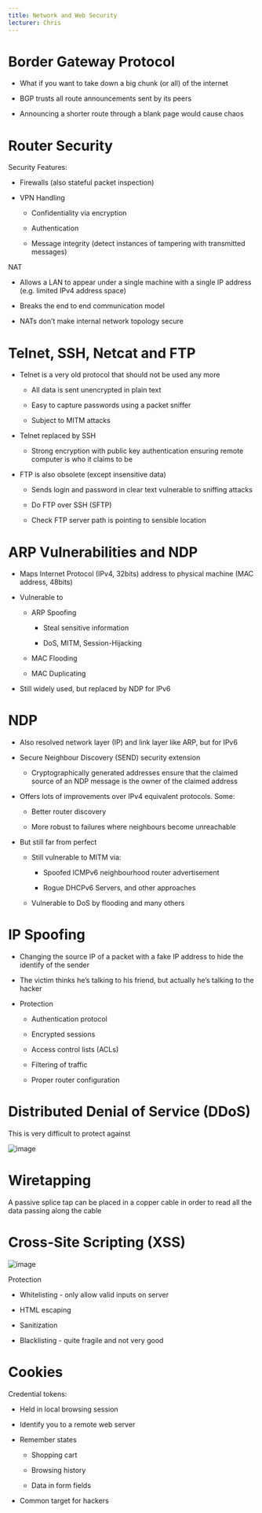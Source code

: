 ```yaml
---
title: Network and Web Security
lecturer: Chris
---
```


# Border Gateway Protocol

-   What if you want to take down a big chunk (or all) of the internet

-   BGP trusts all route announcements sent by its peers

-   Announcing a shorter route through a blank page would cause chaos

# Router Security

Security Features:

-   Firewalls (also stateful packet inspection)

-   VPN Handling

    -   Confidentiality via encryption

    -   Authentication

    -   Message integrity (detect instances of tampering with
        transmitted messages)

NAT

-   Allows a LAN to appear under a single machine with a single IP
    address (e.g. limited IPv4 address space)

-   Breaks the end to end communication model

-   NATs don’t make internal network topology secure

# Telnet, SSH, Netcat and FTP

-   Telnet is a very old protocol that should not be used any more

    -   All data is sent unencrypted in plain text

    -   Easy to capture passwords using a packet sniffer

    -   Subject to MITM attacks

-   Telnet replaced by SSH

    -   Strong encryption with public key authentication ensuring remote
        computer is who it claims to be

-   FTP is also obsolete (except insensitive data)

    -   Sends login and password in clear text vulnerable to sniffing
        attacks

    -   Do FTP over SSH (SFTP)

    -   Check FTP server path is pointing to sensible location

# ARP Vulnerabilities and NDP

-   Maps Internet Protocol (IPv4, 32bits) address to physical machine
    (MAC address, 48bits)

-   Vulnerable to

    -   ARP Spoofing

        -   Steal sensitive information

        -   DoS, MITM, Session-Hijacking

    -   MAC Flooding

    -   MAC Duplicating

-   Still widely used, but replaced by NDP for IPv6

# NDP

-   Also resolved network layer (IP) and link layer like ARP, but for
    IPv6

-   Secure Neighbour Discovery (SEND) security extension

    -   Cryptographically generated addresses ensure that the claimed
        source of an NDP message is the owner of the claimed address

-   Offers lots of improvements over IPv4 equivalent protocols. Some:

    -   Better router discovery

    -   More robust to failures where neighbours become unreachable

-   But still far from perfect

    -   Still vulnerable to MITM via:

        -   Spoofed ICMPv6 neighbourhood router advertisement

        -   Rogue DHCPv6 Servers, and other approaches

    -   Vulnerable to DoS by flooding and many others

# IP Spoofing

-   Changing the source IP of a packet with a fake IP address to hide
    the identify of the sender

-   The victim thinks he’s talking to his friend, but actually he’s
    talking to the hacker

-   Protection

    -   Authentication protocol

    -   Encrypted sessions

    -   Access control lists (ACLs)

    -   Filtering of traffic

    -   Proper router configuration

# Distributed Denial of Service (DDoS)

This is very difficult to protect against

![image](/img/Year_2/Networks_and_Systems/Security/Network+Web/DDoS.webp)

# Wiretapping

A passive splice tap can be placed in a copper cable in order to read
all the data passing along the cable

# Cross-Site Scripting (XSS)

![image](/img/Year_2/Networks_and_Systems/Security/Network+Web/XSS.webp)

Protection

-   Whitelisting - only allow valid inputs on server

-   HTML escaping

-   Sanitization

-   Blacklisting - quite fragile and not very good

# Cookies

Credential tokens:

-   Held in local browsing session

-   Identify you to a remote web server

-   Remember states

    -   Shopping cart

    -   Browsing history

    -   Data in form fields

-   Common target for hackers

